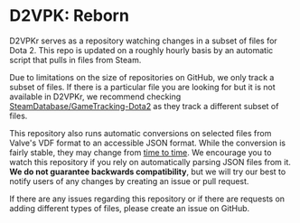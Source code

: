 # D2VPK: Reborn

D2VPKr serves as a repository watching changes in a subset of files for Dota 2.
This repo is updated on a roughly hourly basis by an automatic script that pulls
in files from Steam.

Due to limitations on the size of repositories on GitHub, we only track a subset of files. 
If there is a particular file you are looking for but it is not available in D2VPKr, 
we recommend checking [SteamDatabase/GameTracking-Dota2](https://github.com/SteamDatabase/GameTracking-Dota2) 
as they track a different subset of files.

This repository also runs automatic conversions on selected files from Valve's
VDF format to an accessible JSON format. 
While the conversion is fairly stable, they may change from 
[time to time](https://github.com/dotabuff/d2vpkr/pull/7). 
We encourage you to watch this repository if you rely on automatically 
parsing JSON files from it. 
**We do not guarantee backwards compatibility**, but we will try our best 
to notify users of any changes by creating an issue or pull request.

If there are any issues regarding this repository or if there are requests 
on adding different types of files, please create an issue on GitHub.
